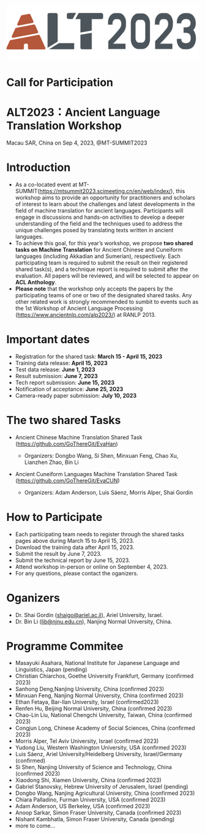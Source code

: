 <div align='center'>
<img src = 'https://github.com/GoThereGit/ALT/blob/main/ALT1.png'>
</div>

# Call for Participation

# ALT2023：Ancient Language Translation Workshop
Macau SAR, China on Sep 4, 2023, @MT-SUMMIT2023

# Introduction
* As a co-located event at MT-SUMMIT(https://mtsummit2023.scimeeting.cn/en/web/index/), this workshop aims to provide an opportunity for practitioners and scholars of interest to learn about the challenges and latest developments in the field of machine translation for ancient languages. Participants will engage in discussions and hands-on activities to develop a deeper understanding of the field and the techniques used to address the unique challenges posed by translating texts written in ancient languages. 
* To achieve this goal, for this year’s workshop, we propose **two shared tasks on Machine Translation** for Ancient Chinese and Cuneiform languages (including Akkadian and Sumerian), respectively. Each participating team is required to submit the result on their registered shared task(s), and a technique report is required to submit after the evaluation. All papers will be reviewed, and will be selected to appear on **ACL Anthology**. 
* **Please note** that the workshop only accepts the papers by the participating teams of one or two of the designated shared tasks. Any other related work is strongly recommended to sumbit to events such as the 1st Workshop of Ancient Language Processing (https://www.ancientnlp.com/alp2023/) at RANLP 2013.  

# Important dates
*	Registration for the shared task: **March 15 - April 15, 2023**
*	Training data release: **April 15, 2023**
* Test data release: **June 1, 2023**
* Result submission: **June 7, 2023**
*	Tech report submission: **June 15, 2023**
*	Notification of acceptance: **June 25, 2023**
*	Camera-ready paper submission:  **July 10, 2023**

# The two shared Tasks
- Ancient Chinese Machine Translation Shared Task (https://github.com/GoThereGit/EvaHan)
  - Organizers: Dongbo Wang, Si Shen, Minxuan Feng, Chao Xu, Lianzhen Zhao, Bin Li

- Ancient Cuneiform Languages Machine Translation Shared Task (https://github.com/GoThereGit/EvaCUN) 
  - Organizers: Adam Anderson, Luis Sáenz, Morris Alper, Shai Gordin 

# How to Participate
* Each participating team needs to register through the shared tasks pages above during March 15 to April 15, 2023.
* Download the training data after April 15, 2023.
* Submit the result by June 7, 2023.
* Submit the technical report by June 15, 2023.
* Attend workshop in-person or online on September 4, 2023.
* For any questions, please contact the oganizers.

# Oganizers
* Dr. Shai Gordin (shaigo@ariel.ac.il), Ariel University, Israel.
* Dr. Bin Li (lib@njnu.edu.cn), Nanjing Normal University, China.

# Programme Commitee
* Masayuki Asahara, National Institute for Japanese Language and Linguistics, Japan (pending)
* Christian Chiarchos, Goethe University Frankfurt, Germany (confirmed 2023)
* Sanhong Deng,Nanjing University, China (confirmed 2023)
* Minxuan Feng, Nanjing Normal University,  China (confirmed 2023)
* Ethan Fetaya, Bar-Ilan University, Israel (confirmed2023)
* Renfen Hu, Beijing Normal University,  China (confirmed 2023)
* Chao-Lin Liu, National Chengchi University, Taiwan, China (confirmed 2023)
* Congjun Long, Chinese Academy of Social Sciences, China (confirmed 2023)
* Morris Alper, Tel Aviv University, Israel (confirmed 2023)
* Yudong Liu, Western Washington University, USA (confirmed 2023)
* Luis Sáenz, Ariel University/Heidelberg University, Israel/Germany (confirmed)
* Si Shen,  Nanjing University of Science and Technology, China (confirmed 2023)
* Xiaodong Shi, Xiamen University, China (confirmed 2023)
* Gabriel Stanovsky, Hebrew University of Jerusalem, Israel (pending)
* Dongbo Wang, Nanjing Agricultural University, China (confirmed 2023)
* Chiara Palladino, Furman University, USA (confirmed 2023)
* Adam Anderson, US Berkeley, USA (confirmed 2023)
* Anoop Sarkar, Simon Fraser University, Canada (confirmed 2023)
* Nishant Kambhatla, Simon Fraser University, Canada (pending)
* more to come...



